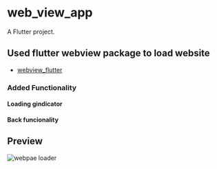 # web_view_app

A  Flutter project.

## Used flutter webview package to load website
- [webview_flutter](https://pub.dev/packages/webview_flutter)

### Added Functionality
#### Loading gindicator
#### Back funcionality 

## Preview
![webpae loader](https://user-images.githubusercontent.com/16610928/153716125-0fb81fad-a496-4b60-97e0-8fdaa477d6f6.gif)

